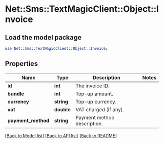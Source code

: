 # Net::Sms::TextMagicClient::Object::Invoice

## Load the model package
```perl
use Net::Sms::TextMagicClient::Object::Invoice;
```

## Properties
Name | Type | Description | Notes
------------ | ------------- | ------------- | -------------
**id** | **int** | The invoice ID. | 
**bundle** | **int** | Top-up amount. | 
**currency** | **string** | Top-up currency. | 
**vat** | **double** | VAT charged (if any). | 
**payment_method** | **string** | Payment method description. | 

[[Back to Model list]](../README.md#documentation-for-models) [[Back to API list]](../README.md#documentation-for-api-endpoints) [[Back to README]](../README.md)


